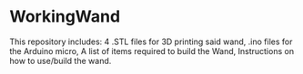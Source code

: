 # WorkingWand
This repository includes:
  4 .STL files for 3D printing said wand,
  .ino files for the Arduino micro,
  A list of items required to build the Wand,
  Instructions on how to use/build the wand.
